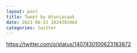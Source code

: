 ```yaml
--- 
layout: post 
title: Tweet by @toniasaak 
date: 2021-06-22 1624392464 
categories: twitter 
--- 
```

https://twitter.com/o/status/1407430100623183872